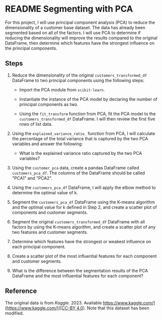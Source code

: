 # README Segmenting with PCA

For this project, I will use principal component analysis (PCA) to reduce the dimensionality of a customer base dataset. The data has already been segmented based on all of the factors. I will use PCA to determine if reducing the dimensionality will improve the results compared to the original DataFrame, then determine which features have the strongest influence on the principal components.

## Steps

1. Reduce the dimensionality of the original `customers_transformed_df` DataFrame to two principal components using the following steps:

    * Import the PCA module from `scikit-learn`.

    * Instantiate the instance of the PCA model by declaring the number of principal components as two.

    * Using the `fit_transform` function from PCA, fit the PCA model to the `customers_transformed_df` DataFrame. I will then review the first five rows of list data.

2. Using the `explained_variance_ratio_` function from PCA, I will calculate the percentage of the total variance that is captured by the two PCA variables and answer the following:

    * What is the explained variance ratio captured by the two PCA variables?

3. Using the `customer_pca` data, create a pandas DataFrame called `customers_pca_df`. The columns of the DataFrame should be called "PCA1" and "PCA2".

4. Using the `customers_pca_df` DataFrame, I will apply the elbow method to determine the optimal value of k.

5. Segment the `customers_pca_df` DataFrame using the K-means algorithm and the optimal value for k defined in Step 2, and create a scatter plot of components and customer segments.

6. Segment the original `customers_transformed_df` DataFrame with all factors by using the K-means algorithm, and create a scatter plot of any two features and customer segments.

7. Determine which features have the strongest or weakest influence on each principal component.

8. Create a scatter plot of the most influential features for each component and customer segments.

9. What is the difference between the segmentation results of the PCA DataFrame and the most influential features for each component?

## Reference

The original data is from *Kaggle*. 2023. Available [https://www.kaggle.com/](https://www.kaggle.com/)([CC-BY 4.0](https://creativecommons.org/licenses/by/4.0/legalcode)). Note that this dataset has been modified.
